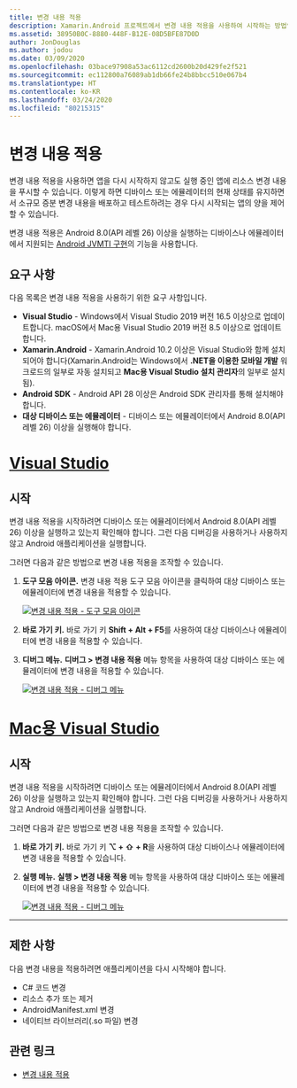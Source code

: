 ```yaml
---
title: 변경 내용 적용
description: Xamarin.Android 프로젝트에서 변경 내용 적용을 사용하여 시작하는 방법입니다.
ms.assetid: 38950B0C-8880-448F-B12E-08D5BFE87D0D
author: JonDouglas
ms.author: jodou
ms.date: 03/09/2020
ms.openlocfilehash: 03bace97908a53ac6112cd2600b20d429fe2f521
ms.sourcegitcommit: ec112800a76089ab1db66fe24b8bbcc510e067b4
ms.translationtype: HT
ms.contentlocale: ko-KR
ms.lasthandoff: 03/24/2020
ms.locfileid: "80215315"
---
```

# <a name="apply-changes"></a>변경 내용 적용

변경 내용 적용을 사용하면 앱을 다시 시작하지 않고도 실행 중인 앱에 리소스 변경 내용을 푸시할 수 있습니다. 이렇게 하면 디바이스 또는 에뮬레이터의 현재 상태를 유지하면서 소규모 증분 변경 내용을 배포하고 테스트하려는 경우 다시 시작되는 앱의 양을 제어할 수 있습니다.

변경 내용 적용은 Android 8.0(API 레벨 26) 이상을 실행하는 디바이스나 에뮬레이터에서 지원되는 [Android JVMTI 구현](https://docs.oracle.com/javase/8/docs/platform/jvmti/jvmti.html#bci)의 기능을 사용합니다.

## <a name="requirements"></a>요구 사항

다음 목록은 변경 내용 적용을 사용하기 위한 요구 사항입니다.

- **Visual Studio** - Windows에서 Visual Studio 2019 버전 16.5 이상으로 업데이트합니다. macOS에서 Mac용 Visual Studio 2019 버전 8.5 이상으로 업데이트합니다.
- **Xamarin.Android** - Xamarin.Android 10.2 이상은 Visual Studio와 함께 설치되어야 합니다(Xamarin.Android는 Windows에서 **.NET을 이용한 모바일 개발** 워크로드의 일부로 자동 설치되고 **Mac용 Visual Studio 설치 관리자**의 일부로 설치됨).
- **Android SDK** - Android API 28 이상은 Android SDK 관리자를 통해 설치해야 합니다.
- **대상 디바이스 또는 에뮬레이터** - 디바이스 또는 에뮬레이터에서 Android 8.0(API 레벨 26) 이상을 실행해야 합니다.

# <a name="visual-studio"></a>[Visual Studio](#tab/windows)

## <a name="get-started"></a>시작

변경 내용 적용을 시작하려면 디바이스 또는 에뮬레이터에서 Android 8.0(API 레벨 26) 이상을 실행하고 있는지 확인해야 합니다. 그런 다음 디버깅을 사용하거나 사용하지 않고 Android 애플리케이션을 실행합니다.

그러면 다음과 같은 방법으로 변경 내용 적용을 조작할 수 있습니다.

1. **도구 모음 아이콘.** 변경 내용 적용 도구 모음 아이콘을 클릭하여 대상 디바이스 또는 에뮬레이터에 변경 내용을 적용할 수 있습니다.

    [![변경 내용 적용 - 도구 모음 아이콘](apply-changes-images/Apply-Changes-Toolbar.png)](apply-changes-images/Apply-Changes-Toolbar.png#lightbox)

2. **바로 가기 키.** 바로 가기 키 **Shift + Alt + F5**를 사용하여 대상 디바이스나 에뮬레이터에 변경 내용을 적용할 수 있습니다.
3. **디버그 메뉴.** **디버그 > 변경 내용 적용** 메뉴 항목을 사용하여 대상 디바이스 또는 에뮬레이터에 변경 내용을 적용할 수 있습니다.

    [![변경 내용 적용 - 디버그 메뉴](apply-changes-images/Apply-Changes-Debug-Menu.png)](apply-changes-images/Apply-Changes-Debug-Menu.png#lightbox)

# <a name="visual-studio-for-mac"></a>[Mac용 Visual Studio](#tab/macos)

## <a name="get-started"></a>시작

변경 내용 적용을 시작하려면 디바이스 또는 에뮬레이터에서 Android 8.0(API 레벨 26) 이상을 실행하고 있는지 확인해야 합니다. 그런 다음 디버깅을 사용하거나 사용하지 않고 Android 애플리케이션을 실행합니다.

그러면 다음과 같은 방법으로 변경 내용 적용을 조작할 수 있습니다.

1. **바로 가기 키.** 바로 가기 키 **⌥ + ⇧ + R**을 사용하여 대상 디바이스나 에뮬레이터에 변경 내용을 적용할 수 있습니다.
2. **실행 메뉴.** **실행 > 변경 내용 적용** 메뉴 항목을 사용하여 대상 디바이스 또는 에뮬레이터에 변경 내용을 적용할 수 있습니다.

    [![변경 내용 적용 - 디버그 메뉴](apply-changes-images/Apply-Changes-Debug-Menu-Mac.png)](apply-changes-images/Apply-Changes-Debug-Menu-Mac.png#lightbox)

-----

## <a name="limitations"></a>제한 사항

다음 변경 내용을 적용하려면 애플리케이션을 다시 시작해야 합니다.

- C# 코드 변경
- 리소스 추가 또는 제거
- AndroidManifest.xml 변경
- 네이티브 라이브러리(.so 파일) 변경

## <a name="related-links"></a>관련 링크

- [변경 내용 적용](https://developer.android.com/studio/run#apply-changes)
